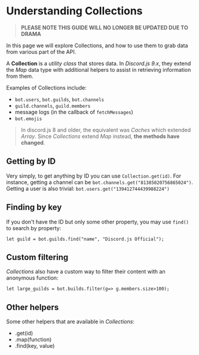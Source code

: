 # Understanding Collections

> **PLEASE NOTE THIS GUIDE WILL NO LONGER BE UPDATED DUE TO DRAMA**

In this page we will explore Collections, and how to use them to grab data from various part of the API.

A **Collection** is a *utility class* that stores data. In *Discord.js 9.x*, they extend the *Map* data type with additional helpers to assist in retrieving information from them.

Examples of Collections include:

- `bot.users`, `bot.guilds`, `bot.channels`
- `guild.channels`, `guild.members`
- message logs (in the callback of `fetchMessages`)
- `bot.emojis`

> In discord.js 8 and older, the equivalent was *Caches* which extended *Array*. Since *Collections* extend *Map* instead, **the methods have changed**.

## Getting by ID

Very simply, to get anything by ID you can use `Collection.get(id)`. For instance, getting a channel can be `bot.channels.get("81385020756865024")`. Getting a user is also trivial: `bot.users.get("139412744439988224")`

## Finding by key

If you don't have the ID but only some other property, you may use `find()` to search by property: 

`let guild = bot.guilds.find("name", "Discord.js Official");`

## Custom filtering

*Collections* also have a custom way to filter their content with an anonymous function: 

`let large_guilds = bot.builds.filter(g=> g.members.size>100);`

## Other helpers

Some other helpers that are available in *Collections*:

- .get(id)
- .map(function)
- .find(key, value)